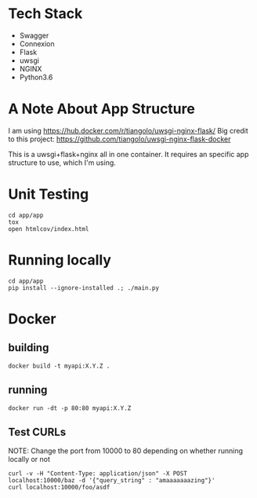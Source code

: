 # Tech Stack
- Swagger
- Connexion
- Flask
- uwsgi
- NGINX
- Python3.6

# A Note About App Structure
I am using https://hub.docker.com/r/tiangolo/uwsgi-nginx-flask/
Big credit to this project: https://github.com/tiangolo/uwsgi-nginx-flask-docker

This is a uwsgi+flask+nginx all in one container. It requires an specific app structure to use, which I'm using.

# Unit Testing
```
cd app/app
tox
open htmlcov/index.html
```

# Running locally
```
cd app/app
pip install --ignore-installed .; ./main.py
```

# Docker
## building
```
docker build -t myapi:X.Y.Z .
```
## running
```
docker run -dt -p 80:80 myapi:X.Y.Z
```

## Test CURLs
NOTE: Change the port from 10000 to 80 depending on whether running locally or not
```
curl -v -H "Content-Type: application/json" -X POST localhost:10000/baz -d '{"query_string" : "amaaaaaaazing"}'
curl localhost:10000/foo/asdf
```
